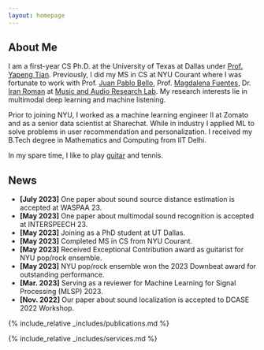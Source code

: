 ```yaml
---
layout: homepage
---
```


## About Me
I am a first-year CS Ph.D. at the University of Texas at Dallas under [Prof. Yapeng Tian](https://www.yapengtian.com/).
Previously, I did my MS in CS at NYU Courant where I was fortunate to work with Prof. [Juan Pablo Bello](https://engineering.nyu.edu/faculty/juan-pablo-bello), Prof. [Magdalena Fuentes](https://magdalenafuentes.github.io/), Dr. [Iran Roman](https://ccrma.stanford.edu/~iran/) at [Music and Audio Research Lab](https://steinhardt.nyu.edu/marl).
My research interests lie in multimodal deep learning and machine listening.  

Prior to joining NYU, I worked as a machine learning engineer II at Zomato and as a senior data scientist at Sharechat. 
While in industry I applied ML to solve problems in user recommendation and personalization. 
I received my B.Tech degree in Mathematics and Computing from IIT Delhi. 

In my spare time, I like to play [guitar](https://www.youtube.com/channel/UCdkc_DZCi8VtEiH1YYKrD5w) and tennis.

## News
- **[July 2023]** One paper about sound source distance estimation is accepted at WASPAA 23. 
- **[May 2023]** One paper about multimodal sound recognition is accepted at INTERSPEECH 23.
- **[May 2023]** Joining as a PhD student at UT Dallas.
- **[May 2023]** Completed MS in CS from NYU Courant.
- **[May 2023]** Received Exceptional Contribution award as guitarist for NYU pop/rock ensemble.
- **[May 2023]** NYU pop/rock ensemble won the 2023 Downbeat award for outstanding performance.
- **[Mar. 2023]** Serving as a reviewer for Machine Learning for Signal Processing (MLSP) 2023.
- **[Nov. 2022]** Our paper about sound localization is accepted to DCASE 2022 Workshop.

{% include_relative _includes/publications.md %}

{% include_relative _includes/services.md %}
